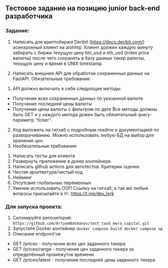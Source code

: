 ## Тестовое задание на позицию junior back-end разработчика

### Задание:

1. Написать для криптобиржи Deribit (https://docs.deribit.com/)
асинхронный клиент на aiohhtp. Клиент должен каждую минуту забирать
с биржи текущую цену btc_usd и eth_usd (index price валюты) после
чего сохранять в базу данных тикер валюты, текущую цену и время в
UNIX timestamp.

2. Написать внешнее API для обработки сохраненных данных на FastAPI.
Обязательные требования:
1) API должно включать в себя следующие методы:
- Получение всех сохраненных данных по указанной валюте
- Получение последней цены валюты
- Получение цены валюты с фильтром по дате
Все методы должны быть GET и у каждого метода дожен быть
обязятельный query-параметр "ticker".
2) Код выложить на гитхаб с подробным readme и документацией по разворачиванию.
Можно использовать любую БД на выбор для хранения цен.
3) Необязательные требования:
1. Написать тесты для клиента
2. Развернуть приложение в докер контейнере.
3. Написать github actions для автотестов.
Критерии оценки:
1. Чистая архитектура/чистый код
2. Нейминг
3. Отсутсвие глобальных переменных
4. Умение использовать ООП
Ссылку на гитхаб, а так же любые вопросы присылайте в тг:
https://t.me/dev_lerk

### Для запуска проекта:

1) Склонируйте репозиторий:
``
https://github.com/ArtyomBatmanov/test_task_mera_capital.git
``
2) Запустите Docker контейнер
``
docker compose build
docker compose up
``
3) Описание endpoint'ов
- GET /prices - получение всех цен заданного тикера
- GET /prices/range - получение цен заданного тикера за определённый промежуток времени
- GET /prices/latest - получение последней цены заданного тикера
